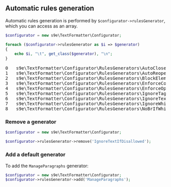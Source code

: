 ## Automatic rules generation

Automatic rules generation is performed by `$configurator->rulesGenerator`, which you can access as an array.

```php
$configurator = new s9e\TextFormatter\Configurator;

foreach ($configurator->rulesGenerator as $i => $generator)
{
	echo $i, "\t", get_class($generator), "\n";
}
```
<pre>
0	s9e\TextFormatter\Configurator\RulesGenerators\AutoCloseIfVoid
1	s9e\TextFormatter\Configurator\RulesGenerators\AutoReopenFormattingElements
2	s9e\TextFormatter\Configurator\RulesGenerators\BlockElementsFosterFormattingElements
3	s9e\TextFormatter\Configurator\RulesGenerators\EnforceContentModels
4	s9e\TextFormatter\Configurator\RulesGenerators\EnforceOptionalEndTags
5	s9e\TextFormatter\Configurator\RulesGenerators\IgnoreTagsInCode
6	s9e\TextFormatter\Configurator\RulesGenerators\IgnoreTextIfDisallowed
7	s9e\TextFormatter\Configurator\RulesGenerators\IgnoreWhitespaceAroundBlockElements
8	s9e\TextFormatter\Configurator\RulesGenerators\NoBrIfWhitespaceIsPreserved
</pre>

### Remove a generator

```php
$configurator = new s9e\TextFormatter\Configurator;

$configurator->rulesGenerator->remove('IgnoreTextIfDisallowed');
```

### Add a default generator

To add the `ManageParagraphs` generator:
```php
$configurator = new s9e\TextFormatter\Configurator;
$configurator->rulesGenerator->add('ManageParagraphs');
```
